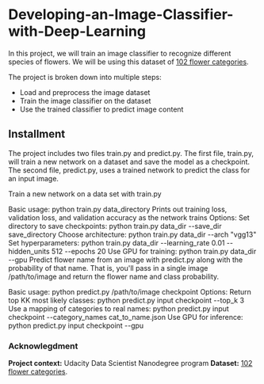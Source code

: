 # Developing-an-Image-Classifier-with-Deep-Learning

In this project, we will train an image classifier to recognize different species of flowers. We will be using this dataset of [102 flower categories](http://www.robots.ox.ac.uk/~vgg/data/flowers/102/index.html).

The project is broken down into multiple steps:

- Load and preprocess the image dataset
- Train the image classifier on the dataset
- Use the trained classifier to predict image content

## Installment
The project includes two files train.py and predict.py. The first file, train.py, will train a new network on a dataset and save the model as a checkpoint. The second file, predict.py, uses a trained network to predict the class for an input image.

Train a new network on a data set with train.py

Basic usage: python train.py data_directory
Prints out training loss, validation loss, and validation accuracy as the network trains
Options:
Set directory to save checkpoints: python train.py data_dir --save_dir save_directory
Choose architecture: python train.py data_dir --arch "vgg13"
Set hyperparameters: python train.py data_dir --learning_rate 0.01 --hidden_units 512 --epochs 20
Use GPU for training: python train.py data_dir --gpu
Predict flower name from an image with predict.py along with the probability of that name. That is, you'll pass in a single image /path/to/image and return the flower name and class probability.

Basic usage: python predict.py /path/to/image checkpoint
Options:
Return top KK most likely classes: python predict.py input checkpoint --top_k 3
Use a mapping of categories to real names: python predict.py input checkpoint --category_names cat_to_name.json
Use GPU for inference: python predict.py input checkpoint --gpu

### Acknowlegdment

**Project context:** Udacity Data Scientist Nanodegree program
**Dataset:** [102 flower categories](http://www.robots.ox.ac.uk/~vgg/data/flowers/102/index.html).
